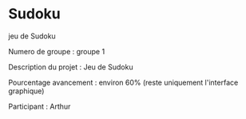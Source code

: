 # Sudoku
jeu de Sudoku

Numero de groupe : groupe 1

Description du projet : Jeu de Sudoku

Pourcentage avancement : environ 60% (reste uniquement l'interface graphique)

Participant : Arthur
